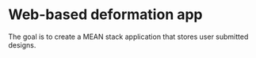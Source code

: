# Web-based deformation app
The goal is to create a MEAN stack application that stores user submitted designs.